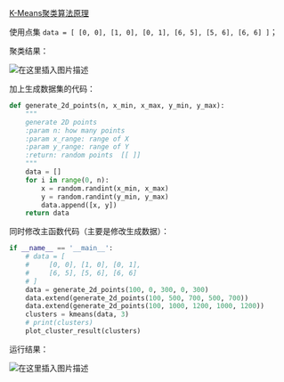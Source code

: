 [K-Means聚类算法原理](https://www.cnblogs.com/pinard/p/6164214.html)

使用点集 `data = [
        [0, 0], [1, 0], [0, 1],
        [6, 5], [5, 6], [6, 6]
    ]`；

聚类结果：

![在这里插入图片描述](https://img-blog.csdnimg.cn/2979e1e43bcf487c839d4ae2bf08aabd.png?x-oss-process=image/watermark,type_d3F5LXplbmhlaQ,shadow_50,text_Q1NETiBAQW5keVp6en4=,size_18,color_FFFFFF,t_70,g_se,x_16)

加上生成数据集的代码：
```py
def generate_2d_points(n, x_min, x_max, y_min, y_max):
    """
    generate 2D points
    :param n: how many points
    :param x_range: range of X
    :param y_range: range of Y
    :return: random points  [[ ]]
    """
    data = []
    for i in range(0, n):
        x = random.randint(x_min, x_max)
        y = random.randint(y_min, y_max)
        data.append([x, y])
    return data
```

同时修改主函数代码（主要是修改生成数据）：
```py
if __name__ == '__main__':
    # data = [
    #     [0, 0], [1, 0], [0, 1],
    #     [6, 5], [5, 6], [6, 6]
    # ]
    data = generate_2d_points(100, 0, 300, 0, 300)
    data.extend(generate_2d_points(100, 500, 700, 500, 700))
    data.extend(generate_2d_points(100, 1000, 1200, 1000, 1200))
    clusters = kmeans(data, 3)
    # print(clusters)
    plot_cluster_result(clusters)

```

运行结果：

![在这里插入图片描述](https://img-blog.csdnimg.cn/89572ac3ad0c4096b04a2b3a2d01e97b.png?x-oss-process=image/watermark,type_d3F5LXplbmhlaQ,shadow_50,text_Q1NETiBAQW5keVp6en4=,size_18,color_FFFFFF,t_70,g_se,x_16)
